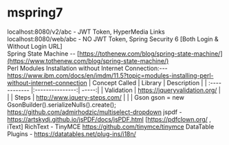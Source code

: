 # mspring7
localhost:8080/v2/abc - JWT Token, HyperMedia Links <br />
localhost:8080/web/abc - NO JWT Token, Spring Security 6 [Both Login & Without Login URL] <br>
Spring State Machine -- [https://tothenew.com/blog/spring-state-machine/](https://www.tothenew.com/blog/spring-state-machine/) <br>
Perl Modules Installation without Internet Connection:--- https://www.ibm.com/docs/en/imdm/11.5?topic=modules-installing-perl-without-internet-connection
| Concept Called  | Library  | Description |
| :------------ |:---------------:| -----:|
| Validation | https://jqueryvalidation.org/ | |
| Steps | http://www.jquery-steps.com/ | |
| 
Gson gson = new GsonBuilder().serializeNulls().create();
https://github.com/admirhodzic/multiselect-dropdown
jspdf - https://artskydj.github.io/jsPDF/docs/jsPDF.html [https://pdfclown.org/ , iText]
RichText - TinyMCE https://github.com/tinymce/tinymce
DataTable Plugins - https://datatables.net/plug-ins/i18n/

